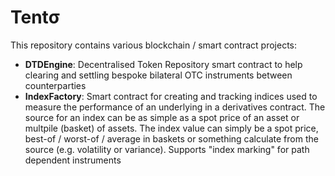 # Tentσ

This repository contains various blockchain / smart contract projects:

- **DTDEngine**: Decentralised Token Repository smart contract to help clearing and settling bespoke bilateral OTC instruments between counterparties
- **IndexFactory**: Smart contract for creating and tracking indices used to measure the performance of an underlying in a derivatives contract. The source for an index can be as simple as a spot price of an asset or multpile (basket) of assets. The index value can simply be a spot price, best-of / worst-of / average in baskets or something calculate from the source (e.g. volatility or variance). Supports "index marking" for path dependent instruments
